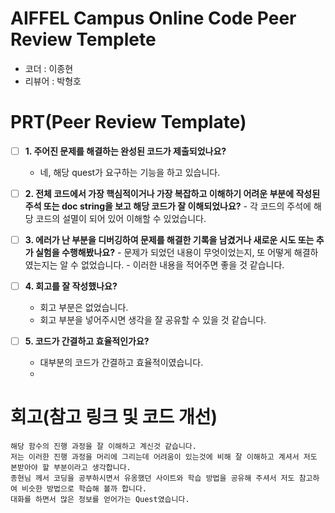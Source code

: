 # AIFFEL Campus Online Code Peer Review Templete

- 코더 : 이종현
- 리뷰어 : 박형호

# PRT(Peer Review Template)

- [ ] **1. 주어진 문제를 해결하는 완성된 코드가 제출되었나요?**
  - 네, 해당 quest가 요구하는 기능을 하고 있습니다.
    
- [ ] **2. 전체 코드에서 가장 핵심적이거나 가장 복잡하고 이해하기 어려운 부분에 작성된
      주석 또는 doc string을 보고 해당 코드가 잘 이해되었나요?**
      - 각 코드의 주석에 해당 코드의 설멸이 되어 있어 이해할 수 있었습니다.
      
- [ ] **3. 에러가 난 부분을 디버깅하여 문제를 해결한 기록을 남겼거나
      새로운 시도 또는 추가 실험을 수행해봤나요?**
      - 문제가 되었던 내용이 무엇이었는지, 또 어떻게 해결하였는지는 알 수 없었습니다.
      - 이러한 내용을 적어주면 좋을 것 같습니다.
      
- [ ] **4. 회고를 잘 작성했나요?**
  - 회고 부분은 없었습니다.
  - 회고 부분을 넣어주시면 생각을 잘 공유할 수 있을 것 같습니다.
     
- [ ] **5. 코드가 간결하고 효율적인가요?**
  - 대부분의 코드가 간결하고 효율적이였습니다.
  - 

# 회고(참고 링크 및 코드 개선)

```
해당 함수의 진행 과정을 잘 이해하고 계신것 같습니다.
저는 이러한 진행 과정을 머리에 그리는데 어려움이 있는것에 비해 잘 이해하고 계셔서 저도 본받아야 할 부분이라고 생각합니다.
종현님 께서 코딩을 공부하시면서 유옹했던 사이트와 학습 방법을 공유해 주셔서 저도 참고하여 비슷한 방법으로 학습해 볼까 합니다.
대화를 하면서 많은 정보를 얻어가는 Quest였습니다.
```
